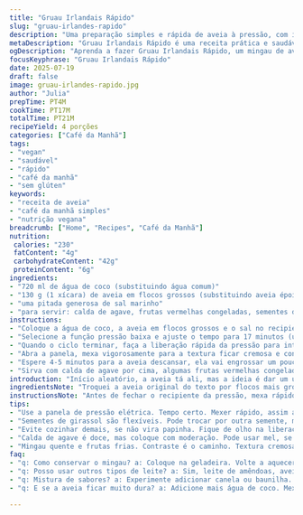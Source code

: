 ```yaml
---
title: "Gruau Irlandais Rápido"
slug: "gruau-irlandes-rapido"
description: "Uma preparação simples e rápida de aveia à pressão, com ingredientes adaptados para inovação e sabores diferentes. Usa aveia em flocos grossos, água de coco, e uma pitada de sal marinho. Tempo ajustado para evitar passar do ponto e o toque final vem de uma calda de agave e frutas vermelhas congeladas. O método garante um mingau cremoso, nutritivo e versátil para o café da manhã ou brunch. Sem glúten, vegano, e livre de laticínios e ovos."
metaDescription: "Gruau Irlandais Rápido é uma receita prática e saudável, perfeita para seu café da manhã ou brunch com aveia em flocos grossos e frutas vermelhas."
ogDescription: "Aprenda a fazer Gruau Irlandais Rápido, um mingau de aveia com água de coco e frutas vermelhas. Prático e nutritivo."
focusKeyphrase: "Gruau Irlandais Rápido"
date: 2025-07-19
draft: false
image: gruau-irlandes-rapido.jpg
author: "Julia"
prepTime: PT4M
cookTime: PT17M
totalTime: PT21M
recipeYield: 4 porções
categories: ["Café da Manhã"]
tags:
- "vegan"
- "saudável"
- "rápido"
- "café da manhã"
- "sem glúten"
keywords:
- "receita de aveia"
- "café da manhã simples"
- "nutrição vegana"
breadcrumb: ["Home", "Recipes", "Café da Manhã"]
nutrition: 
 calories: "230"
 fatContent: "4g"
 carbohydrateContent: "42g"
 proteinContent: "6g"
ingredients:
- "720 ml de água de coco (substituindo água comum)"
- "130 g (1 xícara) de aveia em flocos grossos (substituindo aveia épointée)"
- "uma pitada generosa de sal marinho"
- "para servir: calda de agave, frutas vermelhas congeladas, sementes de girassol"
instructions:
- "Coloque a água de coco, a aveia em flocos grossos e o sal no recipiente da panela de pressão elétrica."
- "Selecione a função pressão baixa e ajuste o tempo para 17 minutos (um pouco a mais para flocos mais grossos)."
- "Quando o ciclo terminar, faça a liberação rápida da pressão para interromper o cozimento na hora certa."
- "Abra a panela, mexa vigorosamente para a textura ficar cremosa e consistente."
- "Espere 4-5 minutos para a aveia descansar, ela vai engrossar um pouco mais."
- "Sirva com calda de agave por cima, algumas frutas vermelhas congeladas para contraste e sementes de girassol para crocância."
introduction: "Início aleatório, a aveia tá ali, mas a ideia é dar um upgrade sem perder essa vibe simples do gruau irlandâs. A pressa bate, o panelão vai rapidinho, tira pressa. Flocos graúdos da aveia, diferente do miudinho. Água de coco entra pra dar um toque sutil e leve, hidrata e adoça na manhã. Sal pra dar aquele fundo, nada demais, mas sem fica sem grácia. A pressáo baixa evita mistúras grudentas demais ou desgrudar. Depois de pronto, mingau fresco, mas com cara de feito com calma. Finaliza com agave, frutas conge- Essas frutinhas congeladas trazem frescor e uma acidez que corta doce. Sementes de girassol crocantes entraram pra textura, gosto de surpresa. Sem leite, sem ovos, vegano, pra variar o roteiro habitual. Café da manhá que dá vontade de levantar junto com ele."
ingredientsNote: "Troquei a aveia original do texto por flocos mais grossos porque eles demoram um pouco mais pra cozinhar e seguram melhor a textura na panela de pressão, evitando virar mingau grudado demais. Água de coco substituiu a água tradicional para trazer um sutil adocicado natural, hidratação extra e um toque tropical meio invisível. A pitada de sal marinho não pode faltar pra contrastar o doce da calda de agave e realçar o sabor dos grãos da aveia. Para cobertura, frutas vermelhas congeladas (morangos, framboesas) dão acidez e refrescância, cristalizando no contato com o mingau quente. Sementes de girassol são uma crocância inesperada, substituindo as tradicionais nozes e castanhas usadas na receita padrão. Ideal para quem quer função e variação num café da manhã saudável e prático."
instructionsNote: "Antes de fechar o recipiente da pressão, mexa rápido para não deixar aveia grudada no fundo. Essa pressão baixa que selecionamos é delicada com os flocos grossos, evita que fiquem crus por dentro ou empapados demais. Ajustei o tempo pra 17 minutos para dar conta dessa variação da aveia e a liberação rápida da pressão evita sobrecozimento, que pode virar mingau cola. Depois de aberta a panela, um mexer vigoroso ajuda a liberar amido, deixando a textura cremosa e convidativa. Para um toque especial, faça a calda de agave por cima e jogue as frutas vermelhas ainda congeladas pra equilibrar o quente com o fresquinho. Deixe descansar uns minutos antes de servir, o mingau encorpa, fica mais consistente, estrutura ideal pro café da manhã."
tips:
- "Use a panela de pressão elétrica. Tempo certo. Mexer rápido, assim a aveia não gruda. Ajuste a liberação de pressão. Evitar mingau grudento."
- "Sementes de girassol são flexíveis. Pode trocar por outra semente, mas crocância aqui é o truque. Deixe esfriar alguns minutos. Melhor textura."
- "Evite cozinhar demais, se não vira papinha. Fique de olho na liberação da pressão, fundamental. Frutas congeladas são chave. Frescor ideal."
- "Calda de agave é doce, mas coloque com moderação. Pode usar mel, se não for vegano. Tenha cuidado com a quantidade, fica muito doce."
- "Mingau quente e frutas frias. Contraste é o caminho. Textura cremosa é melhor com mexida vigorosa. Uma camada de surpreendente crocância."
faq:
- "q: Como conservar o mingau? a: Coloque na geladeira. Volte a aquecer no microondas. Cuidado com a textura. Funciona, mas não é a mesma coisa."
- "q: Posso usar outros tipos de leite? a: Sim, leite de amêndoas, aveia ou qualquer outro. Substitua a água de coco. Mas sabor muda, cuidado."
- "q: Mistura de sabores? a: Experimente adicionar canela ou baunilha. Funciona bem. Outras frutas também podem ser uma opção. Investigue combinações."
- "q: E se a aveia ficar muito dura? a: Adicione mais água de coco. Mexa e aqueça. Pode demorar, mas dá jeito. Não é um problemão, só ajuste."

---
```

